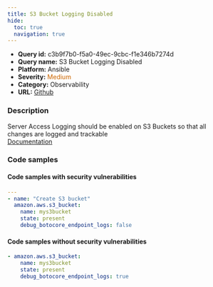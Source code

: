 ```yaml
---
title: S3 Bucket Logging Disabled
hide:
  toc: true
  navigation: true
---
```


<style>
  .highlight .hll {
    background-color: #ff171742;
  }
  .md-content {
    max-width: 1100px;
    margin: 0 auto;
  }
</style>

-   **Query id:** c3b9f7b0-f5a0-49ec-9cbc-f1e346b7274d
-   **Query name:** S3 Bucket Logging Disabled
-   **Platform:** Ansible
-   **Severity:** <span style="color:#C60">Medium</span>
-   **Category:** Observability
-   **URL:** [Github](https://github.com/Checkmarx/kics/tree/master/assets/queries/ansible/aws/s3_bucket_logging_disabled)

### Description
Server Access Logging should be enabled on S3 Buckets so that all changes are logged and trackable<br>
[Documentation](https://docs.ansible.com/ansible/latest/collections/amazon/aws/s3_bucket_module.html#parameter-debug_botocore_endpoint_logs)

### Code samples
#### Code samples with security vulnerabilities
```yaml title="Postitive test num. 1 - yaml file" hl_lines="6"
---
- name: "Create S3 bucket"
  amazon.aws.s3_bucket:
    name: mys3bucket
    state: present
    debug_botocore_endpoint_logs: false

```


#### Code samples without security vulnerabilities
```yaml title="Negative test num. 1 - yaml file"
- amazon.aws.s3_bucket:
    name: mys3bucket
    state: present
    debug_botocore_endpoint_logs: true

```
